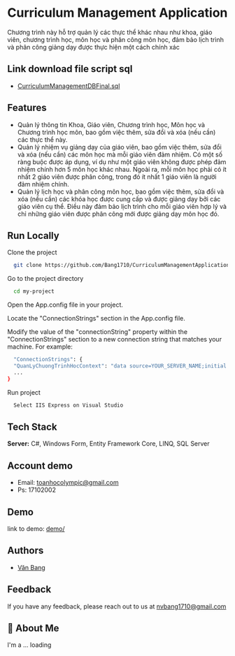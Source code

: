 # Curriculum Management Application
Chương trình này hỗ trợ quản lý các thực thể khác nhau như khoa, giáo viên, chương trình học, môn học và phân công môn học, đảm bảo lịch trình và phân công giảng dạy được thực hiện một cách chính xác

## Link download file script sql

 - [CurriculumManagementDBFinal.sql](https://drive.google.com/file/d/1NUdlqEsM_kxgcKfaI8-lDm2Pldda7Z4i/view?usp=sharing)

 ## Features
- Quản lý thông tin Khoa, Giáo viên, Chương trình học, Môn học và Chương trình học môn, bao gồm việc thêm, sửa đổi và xóa (nếu cần) các thực thể này.
- Quản lý nhiệm vụ giảng dạy của giáo viên, bao gồm việc thêm, sửa đổi và xóa (nếu cần) các môn học mà mỗi giáo viên đảm nhiệm. Có một số ràng buộc được áp dụng, ví dụ như một giáo viên không được phép đảm nhiệm chính hơn 5 môn học khác nhau. Ngoài ra, mỗi môn học phải có ít nhất 2 giáo viên được phân công, trong đó ít nhất 1 giáo viên là người đảm nhiệm chính.
- Quản lý lịch học và phân công môn học, bao gồm việc thêm, sửa đổi và xóa (nếu cần) các khóa học được cung cấp và được giảng dạy bởi các giáo viên cụ thể. Điều này đảm bảo lịch trình cho mỗi giáo viên hợp lý và chỉ những giáo viên được phân công mới được giảng dạy môn học đó.

## Run Locally

Clone the project

```bash
  git clone https://github.com/Bang1710/CurriculumManagementApplication.git
```

Go to the project directory

```bash
  cd my-project
```
Open the App.config file in your project.

Locate the "ConnectionStrings" section in the App.config file.

Modify the value of the "connectionString" property within the "ConnectionStrings" section to a new connection string that matches your machine. For example:

```bash
  "ConnectionStrings": {
  "QuanLyChuongTrinhHocContext": "data source=YOUR_SERVER_NAME;initial catalog=YOUR_DATABASE_NAME;integrated security=True;MultipleActiveResultSets=True;App=EntityFramework",
  ...
}
```

Run project
```bash
  Select IIS Express on Visual Studio
```
 
## Tech Stack

**Server:** C#, Windows Form, Entity Framework Core, LINQ, SQL Server


## Account demo

- Email: toanhocolympic@gmail.com
- Ps: 17102002


## Demo

link to demo: [demo/](https://ueheduvn-my.sharepoint.com/personal/31201023793_ueh_edu_vn/Documents/B%E1%BA%A3n%20ghi/Meeting%20with%20Nguy%E1%BB%85n%20V%C4%83n%20Bang%20(31201023793)-20230407_102628-Meeting%20Recording.mp4?web=1)

## Authors

- [Văn Bang](https://github.com/Bang1710)


## Feedback

If you have any feedback, please reach out to us at nvbang1710@gmail.com


## 🚀 About Me
I'm a ... loading



